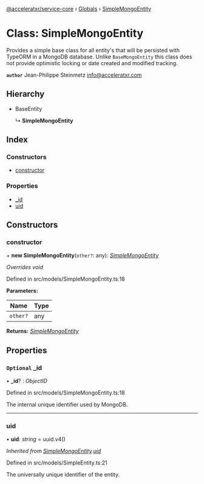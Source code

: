 [@acceleratxr/service-core](../README.md) › [Globals](../globals.md) › [SimpleMongoEntity](simplemongoentity.md)

# Class: SimpleMongoEntity

Provides a simple base class for all entity's that will be persisted with TypeORM in a MongoDB database. Unlike
`BaseMongoEntity` this class does not provide optimistic locking or date created and modified tracking.

**`author`** Jean-Philippe Steinmetz <info@acceleratxr.com>

## Hierarchy

* BaseEntity

  ↳ **SimpleMongoEntity**

## Index

### Constructors

* [constructor](simplemongoentity.md#constructor)

### Properties

* [_id](simplemongoentity.md#optional-_id)
* [uid](simplemongoentity.md#uid)

## Constructors

###  constructor

\+ **new SimpleMongoEntity**(`other?`: any): *[SimpleMongoEntity](simplemongoentity.md)*

*Overrides void*

Defined in src/models/SimpleMongoEntity.ts:18

**Parameters:**

Name | Type |
------ | ------ |
`other?` | any |

**Returns:** *[SimpleMongoEntity](simplemongoentity.md)*

## Properties

### `Optional` _id

• **_id**? : *ObjectID*

Defined in src/models/SimpleMongoEntity.ts:18

The internal unique identifier used by MongoDB.

___

###  uid

• **uid**: *string* = uuid.v4()

*Inherited from [SimpleMongoEntity](simplemongoentity.md).[uid](simplemongoentity.md#uid)*

Defined in src/models/SimpleEntity.ts:21

The universally unique identifier of the entity.
